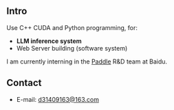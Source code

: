## Intro
Use C++ CUDA and Python programming, for:

+ **LLM inference system**
+ Web Server building (software system)

I am currently interning in the [Paddle](https://www.paddlepaddle.org.cn/) R&D team at Baidu.

## Contact
- E-mail: d31409163@163.com
